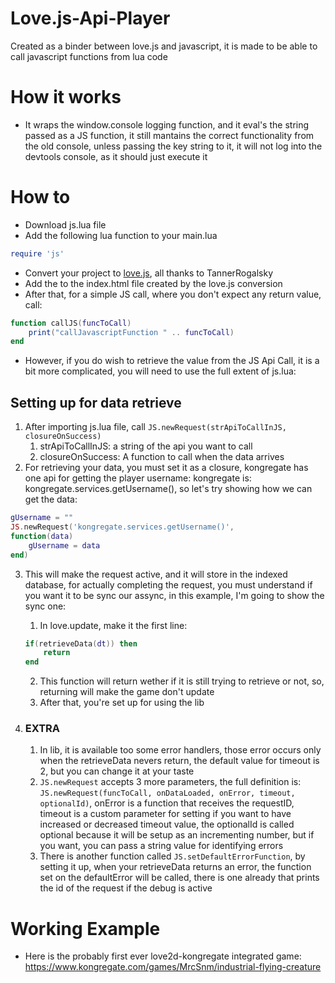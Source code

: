 # Love.js-Api-Player
Created as a binder between love.js and javascript, it is made to be able to call javascript functions from lua code

# How it works
- It wraps the window.console logging function, and it eval's the string passed as a JS function, it still mantains the correct functionality from the old console, unless passing the key string to it, it will not log into the devtools console, as it should just execute it

# How to
- Download js.lua file
- Add the following lua function to your main.lua
```lua
require 'js'
```
- Convert your project to [love.js](https://github.com/TannerRogalsky/love.js), all thanks to TannerRogalsky
- Add the <script src = "consolewrapper.js"></script> to the index.html file created by the love.js conversion
- After that, for a simple JS call, where you don't expect any return value, call:
```lua
function callJS(funcToCall)
    print("callJavascriptFunction " .. funcToCall)
end
```
- However, if you do wish to retrieve the value from the JS Api Call, it is a bit more complicated, you will need to use the full extent of js.lua:

## Setting up for data retrieve

1. After importing js.lua file, call `JS.newRequest(strApiToCallInJS, closureOnSuccess)`
    1. strApiToCallInJS: a string of the api you want to call
    2. closureOnSuccess: A function to call when the data arrives
2. For retrieving your data, you must set it as a closure, kongregate has one api for getting the player username: kongregate is: kongregate.services.getUsername(), so let's try showing how we can get the data:
```lua
gUsername = ""
JS.newRequest('kongregate.services.getUsername()', 
function(data)
    gUsername = data
end)
```
3. This will make the request active, and it will store in the indexed database, for actually completing the request, you must understand if you want it to be sync our assync, in this example, I'm going to show the sync one:
    1. In love.update, make it the first line:
    ```lua
    if(retrieveData(dt)) then
        return
    end
    ```
    2. This function will return wether if it is still trying to retrieve or not, so, returning will make the game don't update
    3. After that, you're set up for using the lib

4. ### EXTRA
    1. In lib, it is available too some error handlers, those error occurs only when the retrieveData nevers return, the default value for timeout is 2, but you can change it at your taste
    2. `JS.newRequest` accepts 3 more parameters, the full definition is: `JS.newRequest(funcToCall, onDataLoaded, onError, timeout, optionalId)`, onError is a function that receives the requestID, timeout is a custom parameter for setting if you want to have increased or decreased timeout value, the optionalId is called optional because it will be setup as an incrementing number, but if you want, you can pass a string value for identifying errors
    3. There is another function called `JS.setDefaultErrorFunction`, by setting it up, when your retrieveData returns an error, the function set on the defaultError will be called, there is one already that prints the id of the request if the debug is active


# Working Example
- Here is the probably first ever love2d-kongregate integrated game: https://www.kongregate.com/games/MrcSnm/industrial-flying-creature
